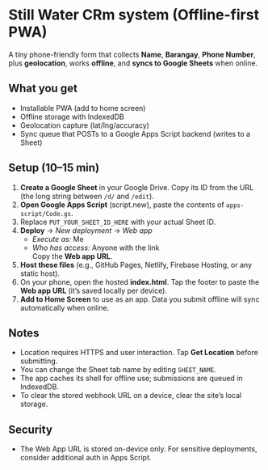 # Still Water CRm system (Offline-first PWA)

A tiny phone-friendly form that collects **Name**, **Barangay**, **Phone Number**, plus **geolocation**, works **offline**, and **syncs to Google Sheets** when online.

## What you get
- Installable PWA (add to home screen)
- Offline storage with IndexedDB
- Geolocation capture (lat/lng/accuracy)
- Sync queue that POSTs to a Google Apps Script backend (writes to a Sheet)

## Setup (10–15 min)
1. **Create a Google Sheet** in your Google Drive. Copy its ID from the URL (the long string between `/d/` and `/edit`).  
2. **Open Google Apps Script** (script.new), paste the contents of `apps-script/Code.gs`.  
3. Replace `PUT_YOUR_SHEET_ID_HERE` with your actual Sheet ID.  
4. **Deploy** → *New deployment* → *Web app*  
   - *Execute as:* Me  
   - *Who has access:* Anyone with the link  
   Copy the **Web app URL**.
5. **Host these files** (e.g., GitHub Pages, Netlify, Firebase Hosting, or any static host).  
6. On your phone, open the hosted **index.html**. Tap the footer to paste the **Web app URL** (it’s saved locally per device).  
7. **Add to Home Screen** to use as an app. Data you submit offline will sync automatically when online.

## Notes
- Location requires HTTPS and user interaction. Tap **Get Location** before submitting.
- You can change the Sheet tab name by editing `SHEET_NAME`.
- The app caches its shell for offline use; submissions are queued in IndexedDB.
- To clear the stored webhook URL on a device, clear the site’s local storage.

## Security
- The Web App URL is stored on-device only. For sensitive deployments, consider additional auth in Apps Script.
